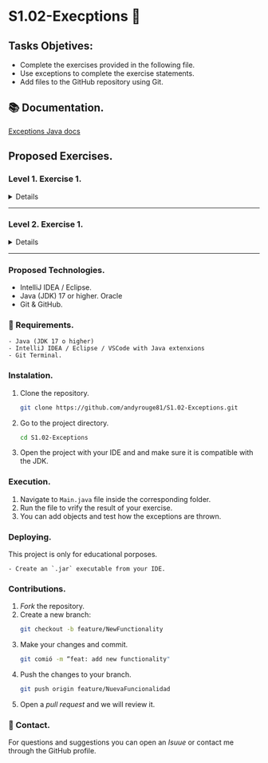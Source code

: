# S1.02-Execptions 🚧

## Tasks Objetives:

  - Complete the exercises provided in the following file.
  - Use exceptions to complete the exercise statements.
  - Add files to the GitHub repository using Git.


## 📚 Documentation.

[Exceptions Java docs](https://docs.oracle.com/javase/tutorial/essential/exceptions/index.html)


## Proposed Exercises.

### Level 1. Exercise 1.

<details>
Create a class called "Product" with the attributes name and price, and another class called "Sale". This class has as attributes a collection of products and the total price of the sale.

The "Sale" class has a method called calculaTotal() that launches the custom exception "VendaBuidaException" and displays on screen "To make a sale you must first add products" if the product collection is empty. If the collection has products, then you must turn the collection around and save the sum of all the prices of the products to the total price attribute of the sale.

The custom exception "VendaBuidaException" must be the daughter of the Exception class. To make a sale you must first add products and when we capture the exception, we must show it on screen with the getMessage() method of the exception.

Write the necessary code to generate and capture an exception type "IndexOutOfBoundsException".

</details>

---

### Level 2. Exercise 1.

<details>
Create a class called "Input". This class should be used to control the different exceptions that may appear in Java when entering keyboard data using the Scanner class.
The first thing to do is to instantiate an object of the Scanner class and from there, create static methods to read the different types of data from the keyboard. 
### Important
It is important that if an exception is missed in any method, we treat it and ask the user for the data again until it is well introduced. For example: If you enter a float with a dot instead of a comma, it must show “Format Error”. Until the user does not enter a well-formed float, they must continue to request the data.

All methods receive a String with the message to be displayed to the user, for example: “Enter your age”, and return the timely data entered by the user in each method, for example: a byte with the age of the user.
Methods to be implemented by capturing the exception of the class "InputMismatchException":
- public static byte readByte(String message);
- public static int readInt(String message);
- public static float readFloat(String message);
- public static double readDouble(String message);
  
Methods to be implemented by capturing a custom exception of the Exception class:
- public static char readChar(String message);
- public static String readString(String message);
- public static boolean readYesNo(String message), if the user enters “y”, returns “true”, if the user enters “n”, returns “false”.

</details>

---

### Proposed Technologies. 

  - IntelliJ IDEA /  Eclipse.
  - Java (JDK) 17 or higher. Oracle
  - Git & GitHub.

### 🧾 Requirements.

	- Java (JDK 17 o higher)
	- IntelliJ IDEA / Eclipse / VSCode with Java extenxions
	- Git Terminal.

### Instalation.

1. Clone the repository.
	```bash
	git clone https://github.com/andyrouge81/S1.02-Exceptions.git

2. Go to the project directory.
	```bash
	cd S1.02-Exceptions

3. Open the project with your IDE and and make sure it is compatible with the JDK.

### Execution.

1. Navigate to `Main.java` file inside the corresponding folder.
2. Run the file to vrify the result of your exercise.
3. You can add objects and test how the exceptions are thrown.


### Deploying.

This project is only for educational porposes. 

	- Create an `.jar` executable from your IDE.

### Contributions.

1. _Fork_ the repository.
2. Create a new branch:
	```bash
	git checkout -b feature/NewFunctionality
3. Make your changes and commit.
	```bash 
	git comió -m “feat: add new functionality"
4. Push the changes to your branch.
	```bash
	git push origin feature/NuevaFuncionalidad
5. Open a _pull request_ and we will review it.

### 💌 Contact.

For questions and suggestions you can open an _Isuue_ or contact me through the GitHub profile.



